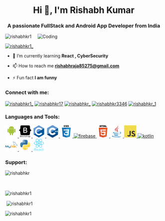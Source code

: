 <h1 align="center">Hi 👋, I'm Rishabh Kumar</h1>
<h3 align="center">A passionate FullStack and Android App Developer from India</h3>

<img align="right" alt="Coding" width="400" src="https://media0.giphy.com/media/qgQUggAC3Pfv687qPC/giphy.gif?cid=ecf05e47te9nldnqtkes3to5056qvduvpmkhqxr9qu6fz6si&rid=giphy.gif&ct=g">


<p align="left"> <img src="https://komarev.com/ghpvc/?username=rishabhkr1&label=Profile%20views&color=0e75b6&style=flat" alt="rishabhkr1" /> </p>

<p align="left"> <a href="https://twitter.com/rishabhkr1_" target="blank"><img src="https://img.shields.io/twitter/follow/rishabhkr1_?logo=twitter&style=for-the-badge" alt="rishabhkr1_" /></a> </p>

- 🌱 I’m currently learning **React , CyberSecurity**

- 📫 How to reach me **rishabhraja85275@gmail.com**

- ⚡ Fun fact **I am funny**

<h3 align="left">Connect with me:</h3>
<p align="left">
<a href="https://twitter.com/rishabhkr1_" target="blank"><img align="center" src="https://raw.githubusercontent.com/rahuldkjain/github-profile-readme-generator/master/src/images/icons/Social/twitter.svg" alt="rishabhkr1_" height="30" width="40" /></a>
<a href="https://linkedin.com/in/rishabhkr17" target="blank"><img align="center" src="https://raw.githubusercontent.com/rahuldkjain/github-profile-readme-generator/master/src/images/icons/Social/linked-in-alt.svg" alt="rishabhkr17" height="30" width="40" /></a>
<a href="https://instagram.com/rishabhkr_" target="blank"><img align="center" src="https://raw.githubusercontent.com/rahuldkjain/github-profile-readme-generator/master/src/images/icons/Social/instagram.svg" alt="rishabhkr_" height="30" width="40" /></a>
<a href="https://www.youtube.com/c/rishabhkr3346" target="blank"><img align="center" src="https://raw.githubusercontent.com/rahuldkjain/github-profile-readme-generator/master/src/images/icons/Social/youtube.svg" alt="rishabhkr3346" height="30" width="40" /></a>
<a href="https://www.leetcode.com/rishabhkr_1" target="blank"><img align="center" src="https://raw.githubusercontent.com/rahuldkjain/github-profile-readme-generator/master/src/images/icons/Social/leet-code.svg" alt="rishabhkr_1" height="30" width="40" /></a>
</p>

<h3 align="left">Languages and Tools:</h3>
<p align="left"> <a href="https://developer.android.com" target="_blank" rel="noreferrer"> <img src="https://raw.githubusercontent.com/devicons/devicon/master/icons/android/android-original-wordmark.svg" alt="android" width="40" height="40"/> </a> <a href="https://getbootstrap.com" target="_blank" rel="noreferrer"> <img src="https://raw.githubusercontent.com/devicons/devicon/master/icons/bootstrap/bootstrap-plain-wordmark.svg" alt="bootstrap" width="40" height="40"/> </a> <a href="https://www.cprogramming.com/" target="_blank" rel="noreferrer"> <img src="https://raw.githubusercontent.com/devicons/devicon/master/icons/c/c-original.svg" alt="c" width="40" height="40"/> </a> <a href="https://www.w3schools.com/cpp/" target="_blank" rel="noreferrer"> <img src="https://raw.githubusercontent.com/devicons/devicon/master/icons/cplusplus/cplusplus-original.svg" alt="cplusplus" width="40" height="40"/> </a> <a href="https://www.w3schools.com/css/" target="_blank" rel="noreferrer"> <img src="https://raw.githubusercontent.com/devicons/devicon/master/icons/css3/css3-original-wordmark.svg" alt="css3" width="40" height="40"/> </a> <a href="https://firebase.google.com/" target="_blank" rel="noreferrer"> <img src="https://www.vectorlogo.zone/logos/firebase/firebase-icon.svg" alt="firebase" width="40" height="40"/> </a> <a href="https://www.w3.org/html/" target="_blank" rel="noreferrer"> <img src="https://raw.githubusercontent.com/devicons/devicon/master/icons/html5/html5-original-wordmark.svg" alt="html5" width="40" height="40"/> </a> <a href="https://www.java.com" target="_blank" rel="noreferrer"> <img src="https://raw.githubusercontent.com/devicons/devicon/master/icons/java/java-original.svg" alt="java" width="40" height="40"/> </a> <a href="https://developer.mozilla.org/en-US/docs/Web/JavaScript" target="_blank" rel="noreferrer"> <img src="https://raw.githubusercontent.com/devicons/devicon/master/icons/javascript/javascript-original.svg" alt="javascript" width="40" height="40"/> </a> <a href="https://kotlinlang.org" target="_blank" rel="noreferrer"> <img src="https://www.vectorlogo.zone/logos/kotlinlang/kotlinlang-icon.svg" alt="kotlin" width="40" height="40"/> </a> <a href="https://www.mysql.com/" target="_blank" rel="noreferrer"> <img src="https://raw.githubusercontent.com/devicons/devicon/master/icons/mysql/mysql-original-wordmark.svg" alt="mysql" width="40" height="40"/> </a> <a href="https://www.python.org" target="_blank" rel="noreferrer"> <img src="https://raw.githubusercontent.com/devicons/devicon/master/icons/python/python-original.svg" alt="python" width="40" height="40"/> </a> <a href="https://reactjs.org/" target="_blank" rel="noreferrer"> <img src="https://raw.githubusercontent.com/devicons/devicon/master/icons/react/react-original-wordmark.svg" alt="react" width="40" height="40"/> </a> </p>

<h3 align="left">Support:</h3>
<p><a href="https://www.buymeacoffee.com/rishabhkr"> <img align="left" src="https://cdn.buymeacoffee.com/buttons/v2/default-yellow.png" height="50" width="210" alt="rishabhkr" /></a></p><br><br>
<br>

<p><img align="left" src="https://github-readme-stats.vercel.app/api/top-langs?username=rishabhkr1&show_icons=true&locale=en&layout=compact" alt="rishabhkr1" /></p>
<br>
<p>&nbsp;<img align="center" src="https://github-readme-stats.vercel.app/api?username=rishabhkr1&show_icons=true&locale=en" alt="rishabhkr1" /></p>

<p><img align="center" src="https://github-readme-streak-stats.herokuapp.com/?user=rishabhkr1&" alt="rishabhkr1" /></p>
